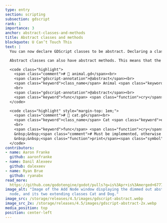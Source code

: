 ```yaml
---
type: entry
section: scripting
subsection: gdscript
rank: 1
importance: 3
anchor: abstract-classes-and-methods
title: Abstract classes and methods
blockquote: U Can’t Touch This
text: |
  You can now declare GDScript classes to be abstract. Declaring a class abstract means that the class is not meant to be instantiated directly. That means that you can prevent instances of a class, let’s say, `Animal`, that doesn’t have any purpose on its own other than to be extended by "concrete" classes like `Cat` and `Dog`.

  Abstract classes can also have abstract methods. This means that the method must be implemented in any class that extends it.

  <code class="highlight">
    <span class="comment"># 📄 animal.gd</span><br>
    <span class="gdscript-annotation">@abstract</span><br>
    <span class="keyword">class_name</span> Animal <span class="keyword">extends</span> <span class="enginetype">Node</span><br>
    <br>
    <span class="gdscript-annotation">@abstract</span><br>
    <span class="keyword">func</span> <span class="function">cry</span><span class="symbol">() -></span> <span class="enginetype">void</span>
  </code>

  <code class="highlight" style="margin-top: 1em;">
    <span class="comment"># 📄 cat.gd</span><br>
    <span class="keyword">class_name</span> Cat <span class="keyword">extends</span> <span class="usertype">Animal</span><br>
    <br>
    <span class="keyword">func</span> <span class="function">cry</span><span class="symbol">() -></span> <span class="enginetype">void</span><span class="symbol">:</span><br>
    &nbsp;&nbsp;<span class="comment"># Must be implemented, otherwise an error will be thrown.</span><br>
    &nbsp;&nbsp;<span class="function">print</span><span class="symbol">(</span><span class="string">"Meow!"</span><span class="symbol">)</span>
  </code>
contributors:
- name: Aaron Franke
  github: aaronfranke
- name: Danil Alexeev
  github: dalexeev
- name: Ryan Brue
  github: ryanabx
read_more: 
  https://github.com/godotengine/godot/pulls?q=is%3Apr+is%3Amerged+67777+106409+107717
image_alt: "Image of the Add Node window displaying the dimmed out abstract Animal
  node, and its two extending classes Cat and Dog."
image_src: /storage/releases/4.5/images/gdscript-abstract.webp
image_src_2x: /storage/releases/4.5/images/gdscript-abstract-2x.webp
media_position: top
position: center-left
---
```

